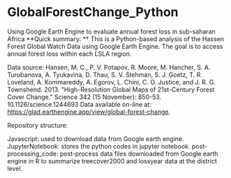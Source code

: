 # GlobalForestChange_Python
Using Google Earth Engine to evaluate annual forest loss in sub-saharan Africa
**Quick summary: ** This is a Python-based analysis of the Hassen Forest Global Watch Data using Google Earth Engine. The goal is to access annual forest loss within each LSLA region. 

Data source:
Hansen, M. C., P. V. Potapov, R. Moore, M. Hancher, S. A. Turubanova, A. Tyukavina, D. Thau, S. V. Stehman, S. J. Goetz, T. R. Loveland, A. Kommareddy, A. Egorov, L. Chini, C. O. Justice, and J. R. G. Townshend. 2013. "High-Resolution Global Maps of 21st-Century Forest Cover Change." Science 342 (15 November): 850-53. 10.1126/science.1244693 Data available on-line at: https://glad.earthengine.app/view/global-forest-change.


Repository structure:

Javascript: used to download data from Google earth engine. 
JupyterNotebook: stores the python codes in jupyter notebook.
post-processing_code: post-process data files downloaded from Google earth engine in R to summarize treecover2000 and lossyear data at the district level.
